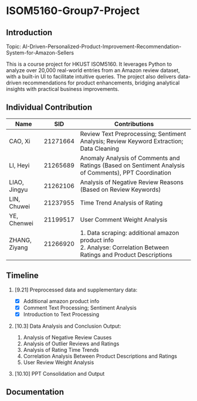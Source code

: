 # ISOM5160-Group7-Project



## Introduction

Topic: AI-Driven-Personalized-Product-Improvement-Recommendation-System-for-Amazon-Sellers

This is a course project for HKUST ISOM5160. It leverages Python to analyze over 20,000 real-world entries from an Amazon review dataset, with a built-in UI to facilitate intuitive queries. The project also delivers data-driven recommendations for product enhancements, bridging analytical insights with practical business improvements.


## Individual Contribution

| Name          | SID      | Contributions                                                                                                          |
|---------------|----------|------------------------------------------------------------------------------------------------------------------------|
| CAO, Xi       | 21271664 | Review Text Preprocessing; Sentiment Analysis; Review Keyword Extraction; Data Cleaning                                                                          |
| LI, Heyi      | 21265689 | Anomaly Analysis of Comments and Ratings (Based on Sentiment Analysis of Comments), PPT Coordination                                                                          |
| LIAO, Jingyu  | 21262106 | Analysis of Negative Review Reasons (Based on Review Keywords)                                                                                          |
| LIN, Chuwei   | 21237955 | Time Trend Analysis of Rating                                                                                                          |
| YE, Chenwei   | 21199517 | User Comment Weight Analysis                                                                                                         |
| ZHANG, Ziyang | 21266920 | 1. Data scraping: additional amazon product info <br/>2. Analyse: Correlation Between Ratings and Product Descriptions |

## Timeline

1. [9.21] Preprocessed data and supplementary data:
   - [x] Additional amazon product info
   - [x] Comment Text Processing; Sentiment Analysis
   - [x] Introduction to Text Processing

2. [10.3] Data Analysis and Conclusion Output: 
   1. Analysis of Negative Review Causes
   2. Analysis of Outlier Reviews and Ratings
   3. Analysis of Rating Time Trends
   4. Correlation Analysis Between Product Descriptions and Ratings
   5. User Review Weight Analysis

3. [10.10] PPT Consolidation and Output


## Documentation


